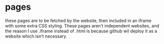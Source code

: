 # pages
these pages are to be fetched by the website, then included in an iframe with some extra CSS styling. These pages aren't independent websites, and the reason I use .iframe instead of .html is because github wil deploy it as a website which isn't necessary.
